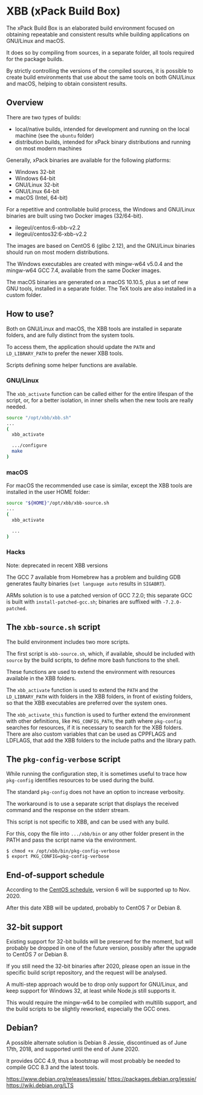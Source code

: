 # XBB (xPack Build Box)

The xPack Build Box is an elaborated build environment focused on
obtaining repeatable and consistent results while building applications
on GNU/Linux and macOS.

It does so by compiling from sources, in a separate folder, all tools
required for the package builds. 

By strictly controlling the versions of the compiled sources, it is 
possible to create build environments that use about the same tools
on both GNU/Linux and macOS, helping to obtain consistent results.

## Overview

There are two types of builds:

- local/native builds, intended for development and running on the local 
  machine (see the `ubuntu` folder)
- distribution builds, intended for xPack binary distributions and running 
  on most modern machines

Generally, xPack binaries are available for the following platforms:

- Windows 32-bit
- Windows 64-bit
- GNU/Linux 32-bit
- GNU/Linux 64-bit
- macOS (Intel, 64-bit)

For a repetitive and controllable build process, the Windows and GNU/Linux 
binaries are built using two Docker images (32/64-bit).

- ilegeul/centos:6-xbb-v2.2
- ilegeul/centos32:6-xbb-v2.2

The images are based on CentOS 6 (glibc 2.12), and the GNU/Linux binaries 
should run on most modern distributions.

The Windows executables are created with mingw-w64 v5.0.4 and the 
mingw-w64 GCC 7.4, available from the same Docker images.

The macOS binaries are generated on a macOS 10.10.5, plus a set of new 
GNU tools, installed in a separate folder. The TeX tools 
are also installed in a custom folder.

## How to use?

Both on GNU/Linux and macOS, the XBB tools are installed in separate 
folders, and are fully distinct from the system tools.

To access them, the application should update the `PATH` and 
`LD_LIBRARY_PATH` to prefer the newer XBB tools. 

Scripts defining some helper functions are available.

### GNU/Linux

The `xbb_activate` function can be called either for the entire lifespan 
of the script, or, for a better isolation, in inner shells when the new 
tools are really needed.

```bash
source "/opt/xbb/xbb.sh"
...
(
  xbb_activate

  .../configure
  make
)
```

### macOS

For macOS the recommended use case is similar, except the XBB tools 
are installed in the user HOME folder:

```bash
source "${HOME}"/opt/xbb/xbb-source.sh
...
(
  xbb_activate

  ...
)
```

### Hacks

Note: deprecated in recent XBB versions 

The GCC 7 available from Homebrew has a problem and building GDB generates 
faulty binaries (`set language auto` results in `SIGABRT`).

ARMs solution is to use a patched version of GCC 7.2.0; this separate GCC is 
built with `install-patched-gcc.sh`; binaries are suffixed with 
`-7.2.0-patched`.

## The `xbb-source.sh` script

The build environment includes two more scripts.

The first script is `xbb-source.sh`, which, if available, should be included 
with `source` by the build scripts, to define more bash functions to 
the shell.

These functions are used to extend the environment with resources available
in the XBB folders.

The `xbb_activate` function is used to extend the `PATH` and the 
`LD_LIBRARY_PATH` with folders in the XBB folders, in front of existing
folders, so that the XBB executables are preferred over the system ones.

The `xbb_activate_this` function is used to further extend the environment
with other definitions, like `PKG_CONFIG_PATH`, the path where `pkg-config`
searches for resources, if it is necessary to search for the XBB 
folders. There are also custom variables that can be used as
CPPFLAGS and LDFLAGS, that add the XBB folders to the include paths and 
the library path.

## The `pkg-config-verbose` script

While running the configuration step, it is sometimes useful to trace
how `pkg-config` identifies resources to be used during the build.

The standard `pkg-config` does not have an option to increase verbosity.

The workaround is to use a separate script that displays the received command
and the response on the stderr stream.

This script is not specific to XBB, and can be used with any build.

For this, copy the file into `.../xbb/bin` or any other folder present 
in the PATH and pass the script name via the environment.

```console
$ chmod +x /opt/xbb/bin/pkg-config-verbose
$ export PKG_CONFIG=pkg-config-verbose
```

## End-of-support schedule

According to the 
[CentOS schedule](https://en.wikipedia.org/wiki/CentOS#End-of-support_schedule),
version 6 will be supported up to Nov. 2020.

After this date XBB will be updated, probably to CentOS 7 or Debian 8.

## 32-bit support

Existing support for 32-bit builds will be preserved for the moment, 
but will probably be dropped in one of the future version, possibly
after the upgrade to CentOS 7 or Debian 8.

If you still need the 32-bit binaries after 2020, please open an issue 
in the specific build script repository, and the request will be
analysed. 

A multi-step approach would be to drop only support for GNU/Linux,
and keep support for Windows 32, at least while Node.js still supports it.

This would require the mingw-w64 to be compiled with multilib support, and
the build scripts to be slightly reworked, especially the GCC ones.

## Debian?

A possible alternate solution is Debian 8 Jessie,
discontinued as of June 17th, 2018, and supported until the end of June 2020. 

It provides GCC 4.9, thus a bootstrap will most probably be needed to
compile GCC 8.3 and the latest tools.

https://www.debian.org/releases/jessie/
https://packages.debian.org/jessie/
https://wiki.debian.org/LTS


